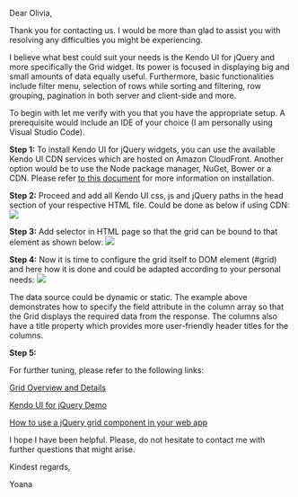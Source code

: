 Dear Olivia,

Thank you for contacting us. I would be more than glad to assist you with resolving any difficulties you might be experiencing.

I believe what best could suit your needs is the Kendo UI for jQuery and more specifically the Grid widget. Its power is focused in displaying big and small amounts of data equally useful. Furthermore, basic functionalities include filter menu, selection of rows while sorting and filtering, row grouping, pagination in both server and client-side and more. 

To begin with let me verify with you that you have the appropriate setup. A prerequisite would include an IDE of your choice (I am personally using Visual Studio Code).

<b>Step 1:</b>
To install Kendo UI for jQuery widgets, you can use the available Kendo UI CDN services which are hosted on Amazon CloudFront. Another option would be to use the Node package manager, NuGet, Bower or a CDN. Please refer <a href=https://docs.telerik.com/kendo-ui/intro/installation/overview-download>to this document</a> for more information on installation.

<b>Step 2:</b>
Proceed and add all Kendo UI css, js and jQuery paths in the head section of your respective HTML file.
Could be done as below if using CDN:
<img src="https://scontent.fsof10-1.fna.fbcdn.net/v/t1.0-9/67736248_10156554407517616_6521438910151655424_o.jpg?_nc_cat=103&_nc_oc=AQk75GhfHs4l5uUIRjPBK4XyJnvbCImMjjzVo2PKSb2YiCE2PiZrDkAlTQIeDdgYdCs&_nc_ht=scontent.fsof10-1.fna&oh=7759dd4f4db2439eacd22a0c144d98db&oe=5DA00C74">

<b>Step 3:</b>
Add selector in HTML page so that the grid can be bound to that element as shown below:
<img src="https://scontent.fsof10-1.fna.fbcdn.net/v/t1.0-9/67929064_10156554410917616_2657549630450958336_o.jpg?_nc_cat=109&_nc_oc=AQkw3uUbfNQ2PXsG19G9IOPmUWySZBskpz7OTKS4UtwxHFf2JxYBfKGNORIdwZ9kNBU&_nc_ht=scontent.fsof10-1.fna&oh=0f87de2c7a7294f56787877786b970a6&oe=5DD9B0E7">

<b>Step 4:</b>
Now it is time to configure the grid itself to DOM element (#grid) and here how it is done and could be adapted according to your personal needs:
<img src="https://scontent.fsof10-1.fna.fbcdn.net/v/t1.0-9/68482116_10156554420357616_2366986197999288320_o.jpg?_nc_cat=106&_nc_oc=AQmhfI2Ms8VeoL2VwOkzM8vuT0TQHfreazH1zVcR65Ra2gBgL6nb8a4Dd2TxkHeluGg&_nc_ht=scontent.fsof10-1.fna&oh=68297315548dada008f689a1edd478bc&oe=5DDCB55E">

The data source could be dynamic or static. The example above demonstrates how to specify the field attribute in the column array so that the Grid displays the required data from the response. The columns also have a title property which provides more user-friendly header titles for the columns.

<b>Step 5:</b>

For further tuning, please refer to the following links:

<a href="https://docs.telerik.com/kendo-ui/controls/data-management/grid/overview">Grid Overview and Details</a>

<a href="https://demos.telerik.com/kendo-ui/grid/index">Kendo UI for jQuery Demo</a>

<a href="https://www.telerik.com/blogs/how-to-use-a-jquery-grid-ui-component-in-your-web-app">How to use a jQuery grid component in your web app</a>



I hope I have been helpful. Please, do not hesitate to contact me with further questions that might arise.


Kindest regards,

Yoana


